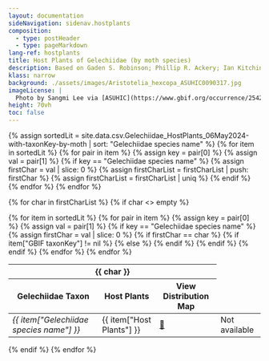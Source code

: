 ```yaml
---
layout: documentation
sideNavigation: sidenav.hostplants
composition:
  - type: postHeader
  - type: pageMarkdown
lang-ref: hostplants
title: Host Plants of Gelechiidae (by moth species)
description: Based on Gaden S. Robinson; Phillip R. Ackery; Ian Kitching; George W Beccaloni; Luis M. Hernández (2023). HOSTS - a Database of the World's Lepidopteran Hostplants [Data set]. Natural History Museum. https://doi.org/10.5519/havt50xw
klass: narrow
background: ./assets/images/Aristotelia_hexcopa_ASUHIC0090317.jpg
imageLicense: |
  Photo by Sangmi Lee via [ASUHIC](https://www.gbif.org/occurrence/2542961803)
height: 70vh
toc: false
---
```


{% assign sortedLit = site.data.csv.Gelechiidae_HostPlants_06May2024-with-taxonKey-by-moth | sort: "Gelechiidae species name" %}
{% for item in sortedLit %}
{% for pair in item %}
{% assign key = pair[0] %}
{% assign val = pair[1] %}
{% if key == "Gelechiidae species name" %}
{% assign firstChar = val | slice: 0 %}
{% assign firstCharList = firstCharList | push: firstChar %}
{% assign firstCharList = firstCharList | uniq %}
{% endif %}
{% endfor %}
{% endfor %}

{% for char in firstCharList %}
{% if char <> empty %}

<div class="overflow-auto table is-narrow" markdown="block">
<table class="table is-narrow is-striped is-hoverable is-fullwidth">
<thead>
<tr>
<th class="has-text-centered" colspan="3" id="{{ char }}">{{ char }}</th>
</tr>
<tr>
<th class="has-text-centered">Gelechiidae Taxon</th>
<th>Host Plants</th>
<th>View Distribution Map</th>
</tr>
</thead>
<tbody>
{% for item in sortedLit %}
{% for pair in item %}
{% assign key = pair[0] %}
{% assign val = pair[1] %}
{% if key == "Gelechiidae species name" %}
{% assign firstChar = val | slice: 0 %}
{% if firstChar == char %}
<tr>
  <td><em>{{ item["Gelechiidae species name"] }}</em></td>
  <td>{{ item["Host Plants"] }}</td>
  {% if item["GBIF taxonKey"] != nil %}
  <td><a href="../hosts/?taxonKey={{ item['GBIF taxonKey'] }}" target="_blank">🔗</a></td>
  {% else %}
  <td>Not available</td>
  {% endif %}
</tr>
 {% endif %}
 {% endif %}
 {% endfor %}
 {% endfor %}
 </tbody>
 </table>
 </div>
 {% endif %}
 {% endfor %}
